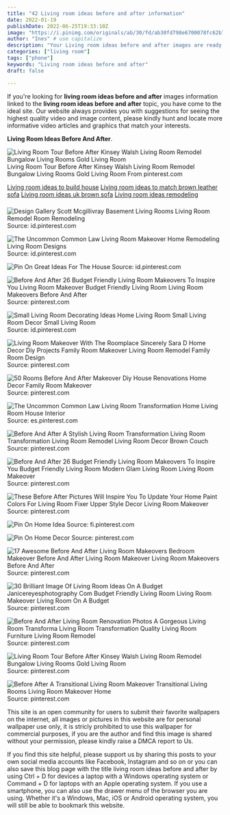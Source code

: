 ```yaml
---
title: "42 Living room ideas before and after information"
date: 2022-01-19
publishDate: 2022-06-25T19:33:10Z
image: "https://i.pinimg.com/originals/ab/30/fd/ab30fd798e6700078fc62b705be81636.jpg"
author: "Ines" # use capitalize
description: "Your Living room ideas before and after images are ready. Living room ideas before and after are a topic that is being searched for and liked by netizens now. You can Get the Living room ideas before and after files here. Get all royalty-free images."
categories: ["living room"]
tags: ["phone"]
keywords: "Living room ideas before and after"
draft: false

---
```


If you're looking for **living room ideas before and after** images information linked to the **living room ideas before and after** topic, you have come to the ideal  site.  Our website always  provides you with  suggestions  for seeing  the highest  quality video and image  content, please kindly hunt and locate more informative video articles and graphics  that match your interests.

**Living Room Ideas Before And After**. 

![Living Room Tour Before After Kinsey Walsh Living Room Remodel Bungalow Living Rooms Gold Living Room](https://i.pinimg.com/736x/e4/21/9a/e4219a1074dce04eff67a35b57b71845.jpg "Living Room Tour Before After Kinsey Walsh Living Room Remodel Bungalow Living Rooms Gold Living Room")
Living Room Tour Before After Kinsey Walsh Living Room Remodel Bungalow Living Rooms Gold Living Room From pinterest.com

[Living room ideas to build house](/living-room-ideas-to-build-house/)
[Living room ideas to match brown leather sofa](/living-room-ideas-to-match-brown-leather-sofa/)
[Living room ideas uk brown sofa](/living-room-ideas-uk-brown-sofa/)
[Living room ideas remodeling](/living-room-ideas-remodeling/)



### 

 


![Design Gallery Scott Mcgillivray Basement Living Rooms Living Room Remodel Room Remodeling](https://i.pinimg.com/originals/4a/b3/2c/4ab32c5ec50d41122ca314f2d77df8c4.jpg "Design Gallery Scott Mcgillivray Basement Living Rooms Living Room Remodel Room Remodeling")
Source: id.pinterest.com

 

![The Uncommon Common Law Living Room Makeover Home Remodeling Living Room Designs](https://i.pinimg.com/originals/d6/42/2f/d6422f63b88de14d56c4ca9199ff17f7.jpg "The Uncommon Common Law Living Room Makeover Home Remodeling Living Room Designs")
Source: id.pinterest.com

 

![Pin On Great Ideas For The House](https://i.pinimg.com/originals/f5/40/3e/f5403e40a60bcf52d5080cee4846f538.jpg "Pin On Great Ideas For The House")
Source: id.pinterest.com

 

![Before And After 26 Budget Friendly Living Room Makeovers To Inspire You Living Room Makeover Budget Friendly Living Room Living Room Makeovers Before And After](https://i.pinimg.com/736x/8c/1a/5b/8c1a5b130cc279d1448376afbb703552.jpg "Before And After 26 Budget Friendly Living Room Makeovers To Inspire You Living Room Makeover Budget Friendly Living Room Living Room Makeovers Before And After")
Source: pinterest.com

 

![Small Living Room Decorating Ideas Home Living Room Small Living Room Decor Small Living Room](https://i.pinimg.com/originals/1d/99/04/1d9904d0d850ef5792d724ed31415e87.jpg "Small Living Room Decorating Ideas Home Living Room Small Living Room Decor Small Living Room")
Source: id.pinterest.com

 

![Living Room Makeover With The Roomplace Sincerely Sara D Home Decor Diy Projects Family Room Makeover Living Room Remodel Family Room Design](https://i.pinimg.com/originals/76/22/f1/7622f1beb88b1b46d1f278cd06284884.jpg "Living Room Makeover With The Roomplace Sincerely Sara D Home Decor Diy Projects Family Room Makeover Living Room Remodel Family Room Design")
Source: pinterest.com

 

![50 Rooms Before And After Makeover Diy House Renovations Home Decor Family Room Makeover](https://i.pinimg.com/736x/74/06/60/740660457649258a210d6f7716d6455b.jpg "50 Rooms Before And After Makeover Diy House Renovations Home Decor Family Room Makeover")
Source: pinterest.com

 

![The Uncommon Common Law Living Room Transformation Home Living Room House Interior](https://i.pinimg.com/originals/a5/44/a6/a544a60ed82479c4218d6bae91149d7b.jpg "The Uncommon Common Law Living Room Transformation Home Living Room House Interior")
Source: es.pinterest.com

 

![Before And After A Stylish Living Room Transformation Living Room Transformation Living Room Remodel Living Room Decor Brown Couch](https://i.pinimg.com/originals/26/12/9c/26129cdb3f10505bb6d893f6b74fffc6.jpg "Before And After A Stylish Living Room Transformation Living Room Transformation Living Room Remodel Living Room Decor Brown Couch")
Source: pinterest.com

 

![Before And After 26 Budget Friendly Living Room Makeovers To Inspire You Budget Friendly Living Room Modern Glam Living Room Living Room Makeover](https://i.pinimg.com/originals/b8/61/00/b86100ef83f898674ad4d274446e8e27.jpg "Before And After 26 Budget Friendly Living Room Makeovers To Inspire You Budget Friendly Living Room Modern Glam Living Room Living Room Makeover")
Source: pinterest.com

 

![These Before After Pictures Will Inspire You To Update Your Home Paint Colors For Living Room Fixer Upper Style Decor Living Room Makeover](https://i.pinimg.com/564x/6b/fa/c9/6bfac9be7c95d9a067d519c74c91a9f3.jpg "These Before After Pictures Will Inspire You To Update Your Home Paint Colors For Living Room Fixer Upper Style Decor Living Room Makeover")
Source: pinterest.com

 

![Pin On Home Idea](https://i.pinimg.com/originals/93/d3/83/93d3832f883ad9c356f68be5355abd00.jpg "Pin On Home Idea")
Source: fi.pinterest.com

 

![Pin On Home Decor](https://i.pinimg.com/originals/ce/d2/0a/ced20acd27f51b13d9bb756fed8028bb.jpg "Pin On Home Decor")
Source: pinterest.com

 

![17 Awesome Before And After Living Room Makeovers Bedroom Makeover Before And After Living Room Makeover Living Room Makeovers Before And After](https://i.pinimg.com/originals/d1/65/2b/d1652b34f67d5dfde8184a8ddfe890f1.jpg "17 Awesome Before And After Living Room Makeovers Bedroom Makeover Before And After Living Room Makeover Living Room Makeovers Before And After")
Source: pinterest.com

 

![30 Brilliant Image Of Living Room Ideas On A Budget Janicereyesphotography Com Budget Friendly Living Room Living Room Makeover Living Room On A Budget](https://i.pinimg.com/originals/44/0f/5a/440f5a326c50546087073d205ac0690d.jpg "30 Brilliant Image Of Living Room Ideas On A Budget Janicereyesphotography Com Budget Friendly Living Room Living Room Makeover Living Room On A Budget")
Source: pinterest.com

 

![Before And After Living Room Renovation Photos A Gorgeous Living Room Transforma Living Room Transformation Quality Living Room Furniture Living Room Remodel](https://i.pinimg.com/originals/0e/9e/b5/0e9eb5248260943cb4059276b37646e4.png "Before And After Living Room Renovation Photos A Gorgeous Living Room Transforma Living Room Transformation Quality Living Room Furniture Living Room Remodel")
Source: pinterest.com

 

![Living Room Tour Before After Kinsey Walsh Living Room Remodel Bungalow Living Rooms Gold Living Room](https://i.pinimg.com/736x/e4/21/9a/e4219a1074dce04eff67a35b57b71845.jpg "Living Room Tour Before After Kinsey Walsh Living Room Remodel Bungalow Living Rooms Gold Living Room")
Source: pinterest.com

 

![Before After A Transitional Living Room Makeover Transitional Living Rooms Living Room Makeover Home](https://i.pinimg.com/originals/ab/30/fd/ab30fd798e6700078fc62b705be81636.jpg "Before After A Transitional Living Room Makeover Transitional Living Rooms Living Room Makeover Home")
Source: pinterest.com

 

This site is an open community for users to submit their favorite wallpapers on the internet, all images or pictures in this website are for personal wallpaper use only, it is stricly prohibited to use this wallpaper for commercial purposes, if you are the author and find this image is shared without your permission, please kindly raise a DMCA report to Us.

If you find this site helpful, please support us by sharing this posts to your own social media accounts like Facebook, Instagram and so on or you can also save this blog page with the title living room ideas before and after by using Ctrl + D for devices a laptop with a Windows operating system or Command + D for laptops with an Apple operating system. If you use a smartphone, you can also use the drawer menu of the browser you are using. Whether it's a Windows, Mac, iOS or Android operating system, you will still be able to bookmark this website.
